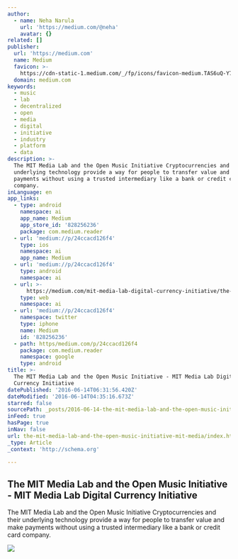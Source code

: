 ```yaml
---
author:
  - name: Neha Narula
    url: 'https://medium.com/@neha'
    avatar: {}
related: []
publisher:
  url: 'https://medium.com'
  name: Medium
  favicon: >-
    https://cdn-static-1.medium.com/_/fp/icons/favicon-medium.TAS6uQ-Y7kcKgi0xjcYHXw.ico
  domain: medium.com
keywords:
  - music
  - lab
  - decentralized
  - open
  - media
  - digital
  - initiative
  - industry
  - platform
  - data
description: >-
  The MIT Media Lab and the Open Music Initiative Cryptocurrencies and their
  underlying technology provide a way for people to transfer value and make
  payments without using a trusted intermediary like a bank or credit card
  company.
inLanguage: en
app_links:
  - type: android
    namespace: ai
    app_name: Medium
    app_store_id: '828256236'
    package: com.medium.reader
  - url: 'medium://p/24ccacd126f4'
    type: ios
    namespace: ai
    app_name: Medium
  - url: 'medium://p/24ccacd126f4'
    type: android
    namespace: ai
  - url: >-
      https://medium.com/mit-media-lab-digital-currency-initiative/the-mit-media-lab-and-the-open-music-initiative-24ccacd126f4
    type: web
    namespace: ai
  - url: 'medium://p/24ccacd126f4'
    namespace: twitter
    type: iphone
    name: Medium
    id: '828256236'
  - path: https/medium.com/p/24ccacd126f4
    package: com.medium.reader
    namespace: google
    type: android
title: >-
  The MIT Media Lab and the Open Music Initiative - MIT Media Lab Digital
  Currency Initiative
datePublished: '2016-06-14T06:31:56.420Z'
dateModified: '2016-06-14T04:35:16.673Z'
starred: false
sourcePath: _posts/2016-06-14-the-mit-media-lab-and-the-open-music-initiative-mit-media.md
inFeed: true
hasPage: true
inNav: false
url: the-mit-media-lab-and-the-open-music-initiative-mit-media/index.html
_type: Article
_context: 'http://schema.org'

---
```

<article style=""><h1>The MIT Media Lab and the Open Music Initiative - MIT Media Lab Digital Currency Initiative</h1><p>The MIT Media Lab and the Open Music Initiative Cryptocurrencies and their underlying technology provide a way for people to transfer value and make payments without using a trusted intermediary like a bank or credit card company.</p><img src="https://cdn-images-1.medium.com/max/2000/1*SZzkJDDXjANnilXBXe31Rw.jpeg" /></article>